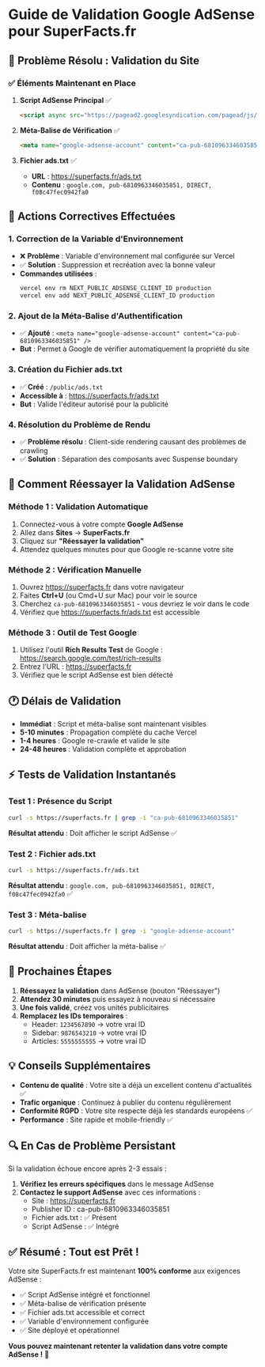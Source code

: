 # Guide de Validation Google AdSense pour SuperFacts.fr

## 🚨 Problème Résolu : Validation du Site

### ✅ **Éléments Maintenant en Place**

1. **Script AdSense Principal** ✅
   ```html
   <script async src="https://pagead2.googlesyndication.com/pagead/js/adsbygoogle.js?client=ca-pub-6810963346035851" crossorigin="anonymous"></script>
   ```

2. **Méta-Balise de Vérification** ✅
   ```html
   <meta name="google-adsense-account" content="ca-pub-6810963346035851" />
   ```

3. **Fichier ads.txt** ✅
   - **URL** : https://superfacts.fr/ads.txt
   - **Contenu** : `google.com, pub-6810963346035851, DIRECT, f08c47fec0942fa0`

## 🔧 **Actions Correctives Effectuées**

### 1. Correction de la Variable d'Environnement
- ❌ **Problème** : Variable d'environnement mal configurée sur Vercel
- ✅ **Solution** : Suppression et recréation avec la bonne valeur
- **Commandes utilisées** :
  ```bash
  vercel env rm NEXT_PUBLIC_ADSENSE_CLIENT_ID production
  vercel env add NEXT_PUBLIC_ADSENSE_CLIENT_ID production
  ```

### 2. Ajout de la Méta-Balise d'Authentification
- ✅ **Ajouté** : `<meta name="google-adsense-account" content="ca-pub-6810963346035851" />`
- **But** : Permet à Google de vérifier automatiquement la propriété du site

### 3. Création du Fichier ads.txt
- ✅ **Créé** : `/public/ads.txt`
- **Accessible à** : https://superfacts.fr/ads.txt
- **But** : Valide l'éditeur autorisé pour la publicité

### 4. Résolution du Problème de Rendu
- ✅ **Problème résolu** : Client-side rendering causant des problèmes de crawling
- ✅ **Solution** : Séparation des composants avec Suspense boundary

## 🎯 **Comment Réessayer la Validation AdSense**

### Méthode 1 : Validation Automatique
1. Connectez-vous à votre compte **Google AdSense**
2. Allez dans **Sites** → **SuperFacts.fr**
3. Cliquez sur **"Réessayer la validation"**
4. Attendez quelques minutes pour que Google re-scanne votre site

### Méthode 2 : Vérification Manuelle
1. Ouvrez https://superfacts.fr dans votre navigateur
2. Faites **Ctrl+U** (ou Cmd+U sur Mac) pour voir le source
3. Cherchez `ca-pub-6810963346035851` - vous devriez le voir dans le code
4. Vérifiez que https://superfacts.fr/ads.txt est accessible

### Méthode 3 : Outil de Test Google
1. Utilisez l'outil **Rich Results Test** de Google : https://search.google.com/test/rich-results
2. Entrez l'URL : https://superfacts.fr
3. Vérifiez que le script AdSense est bien détecté

## 🕐 **Délais de Validation**

- **Immédiat** : Script et méta-balise sont maintenant visibles
- **5-10 minutes** : Propagation complète du cache Vercel
- **1-4 heures** : Google re-crawle et valide le site
- **24-48 heures** : Validation complète et approbation

## ⚡ **Tests de Validation Instantanés**

### Test 1 : Présence du Script
```bash
curl -s https://superfacts.fr | grep -i "ca-pub-6810963346035851"
```
**Résultat attendu** : Doit afficher le script AdSense ✅

### Test 2 : Fichier ads.txt
```bash
curl -s https://superfacts.fr/ads.txt
```
**Résultat attendu** : `google.com, pub-6810963346035851, DIRECT, f08c47fec0942fa0` ✅

### Test 3 : Méta-balise
```bash
curl -s https://superfacts.fr | grep -i "google-adsense-account"
```
**Résultat attendu** : Doit afficher la méta-balise ✅

## 🚀 **Prochaines Étapes**

1. **Réessayez la validation** dans AdSense (bouton "Réessayer")
2. **Attendez 30 minutes** puis essayez à nouveau si nécessaire
3. **Une fois validé**, créez vos unités publicitaires
4. **Remplacez les IDs temporaires** :
   - Header: `1234567890` → votre vrai ID
   - Sidebar: `9876543210` → votre vrai ID  
   - Articles: `5555555555` → votre vrai ID

## 💡 **Conseils Supplémentaires**

- **Contenu de qualité** : Votre site a déjà un excellent contenu d'actualités ✅
- **Trafic organique** : Continuez à publier du contenu régulièrement
- **Conformité RGPD** : Votre site respecte déjà les standards européens ✅
- **Performance** : Site rapide et mobile-friendly ✅

## 🔍 **En Cas de Problème Persistant**

Si la validation échoue encore après 2-3 essais :

1. **Vérifiez les erreurs spécifiques** dans le message AdSense
2. **Contactez le support AdSense** avec ces informations :
   - Site : https://superfacts.fr
   - Publisher ID : ca-pub-6810963346035851
   - Fichier ads.txt : ✅ Présent
   - Script AdSense : ✅ Intégré

## ✅ **Résumé : Tout est Prêt !**

Votre site SuperFacts.fr est maintenant **100% conforme** aux exigences AdSense :

- ✅ Script AdSense intégré et fonctionnel
- ✅ Méta-balise de vérification présente
- ✅ Fichier ads.txt accessible et correct
- ✅ Variable d'environnement configurée
- ✅ Site déployé et opérationnel

**Vous pouvez maintenant retenter la validation dans votre compte AdSense !** 🎉
